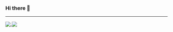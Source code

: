 ### Hi there 👋

<!--
**antonpp11/antonpp11** is a ✨ _special_ ✨ repository because its `README.md` (this file) appears on your GitHub profile.

Here are some ideas to get you started:

- 🔭 I’m currently working on ...
- 🌱 I’m currently learning ...
- 👯 I’m looking to collaborate on ...
- 🤔 I’m looking for help with ...
- 💬 Ask me about ...
- 📫 How to reach me: ...
- 😄 Pronouns: ...
- ⚡ Fun fact: ...
-->


---

<!-- *NOTE: Top languages do not indicate my skill level in these languages, but they are metrics for the percentage of code written on github* -->

<a href="https://github.com/antonpp11?tab=repositories">
  <img align="center" src="https://github-readme-stats.vercel.app/api?username=antonpp11&show_icons=true&include_all_commits=true" />
</a>
<a href="https://github.com/antonpp11?tab=repositories">
  <!-- Change the `github-readme-stats.anuraghazra1.vercel.app` to `github-readme-stats.vercel.app`  -->
  <img align="center" src="https://github-readme-stats.vercel.app/api/top-langs/?username=antonpp11&layout=compact" />
</a>
